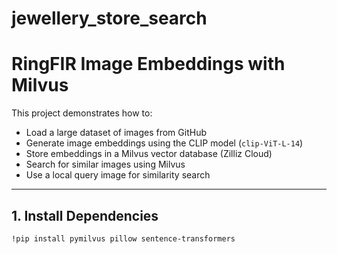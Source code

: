# jewellery_store_search
# RingFIR Image Embeddings with Milvus

This project demonstrates how to:

- Load a large dataset of images from GitHub
- Generate image embeddings using the CLIP model (`clip-ViT-L-14`)
- Store embeddings in a Milvus vector database (Zilliz Cloud)
- Search for similar images using Milvus
- Use a local query image for similarity search

---

## **1. Install Dependencies**

```bash
!pip install pymilvus pillow sentence-transformers

